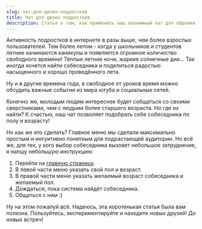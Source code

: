 ```yaml
---
slug: чат-для-двоих-подростков
title: Чат для двоих подростков
description: Статья о том, как применить наш анонимный чат для общения двоих подростков. Разбираемся с выбором собеседника по полу и возрасту.
---
```


Активность подростков в интернете в разы выше, чем более взрослых пользователей. Тем более летом - когда у школьников и студентов летние начинаются каникулы и появляется огромное количество свободного времени! Тёплые летние ночи, жаркие солнечные дни... Так иногда хочется найти собеседника и поделиться радостью насыщенного и хорошо проведённого лета.

Ну и в другие времена года, в свободное от уроков время можно обсудить важные события из мира ютуба и социальные сетей.

Конечно же, молодым людям интереснее будет собщаться со своими сверстниками, чем с людьми более старшего возраста. Но где их найти? К счастью, наш чат позволяет подобрать себе собеседника по полу и возрасту!

Но как же это сделать? Главное меню мы сделали максимально простым и интуитивно понятным для подрастающей аудитории. Но всё же, для тех, у кого выбор собеседника вызовет небольшое затруднение, я напшу небольшую инструкцию:

1. Перейти на [главную страницу](/).
2. В левой части меню указать свой пол и возраст.
3. В правой части меню указать желаемый возраст собеседника и желаемый пол.
4. Дождаться, пока система найдёт собеседника.
5. Общаться с ним :)

Ну на этом пожалуй всё. Надеюсь, эта коротенькая статья была вам полезна. Пользуйтесь, экспериментируйте и находите новых друзей! До новых встреч!

